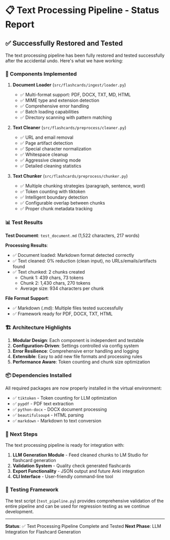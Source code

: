 # 📋 Text Processing Pipeline - Status Report

## ✅ Successfully Restored and Tested

The text processing pipeline has been fully restored and tested successfully after the accidental undo. Here's what we have working:

### 🔧 Components Implemented

1. **Document Loader** (`src/flashcards/ingest/loader.py`)
   - ✅ Multi-format support: PDF, DOCX, TXT, MD, HTML
   - ✅ MIME type and extension detection
   - ✅ Comprehensive error handling
   - ✅ Batch loading capabilities
   - ✅ Directory scanning with pattern matching

2. **Text Cleaner** (`src/flashcards/preprocess/cleaner.py`)
   - ✅ URL and email removal
   - ✅ Page artifact detection
   - ✅ Special character normalization
   - ✅ Whitespace cleanup
   - ✅ Aggressive cleaning mode
   - ✅ Detailed cleaning statistics

3. **Text Chunker** (`src/flashcards/preprocess/chunker.py`)
   - ✅ Multiple chunking strategies (paragraph, sentence, word)
   - ✅ Token counting with tiktoken
   - ✅ Intelligent boundary detection
   - ✅ Configurable overlap between chunks
   - ✅ Proper chunk metadata tracking

### 📊 Test Results

**Test Document**: `test_document.md` (1,522 characters, 217 words)

**Processing Results**:
- ✅ Document loaded: Markdown format detected correctly
- ✅ Text cleaned: 0% reduction (clean input), no URLs/emails/artifacts found
- ✅ Text chunked: 2 chunks created
  - Chunk 1: 439 chars, 73 tokens
  - Chunk 2: 1,430 chars, 270 tokens
  - Average size: 934 characters per chunk

**File Format Support**: 
- ✅ Markdown (.md): Multiple files tested successfully
- ✅ Framework ready for PDF, DOCX, TXT, HTML

### 🏗️ Architecture Highlights

1. **Modular Design**: Each component is independent and testable
2. **Configuration-Driven**: Settings controlled via config system
3. **Error Resilience**: Comprehensive error handling and logging
4. **Extensible**: Easy to add new file formats and processing rules
5. **Performance Aware**: Token counting and chunk size optimization

### 📦 Dependencies Installed

All required packages are now properly installed in the virtual environment:
- ✅ `tiktoken` - Token counting for LLM optimization
- ✅ `pypdf` - PDF text extraction
- ✅ `python-docx` - DOCX document processing
- ✅ `beautifulsoup4` - HTML parsing
- ✅ `markdown` - Markdown to text conversion

### 🎯 Next Steps

The text processing pipeline is ready for integration with:

1. **LLM Generation Module** - Feed cleaned chunks to LM Studio for flashcard generation
2. **Validation System** - Quality check generated flashcards
3. **Export Functionality** - JSON output and future Anki integration
4. **CLI Interface** - User-friendly command-line tool

### 🧪 Testing Framework

The test script (`test_pipeline.py`) provides comprehensive validation of the entire pipeline and can be used for regression testing as we continue development.

---

**Status**: ✅ Text Processing Pipeline Complete and Tested
**Next Phase**: LLM Integration for Flashcard Generation
